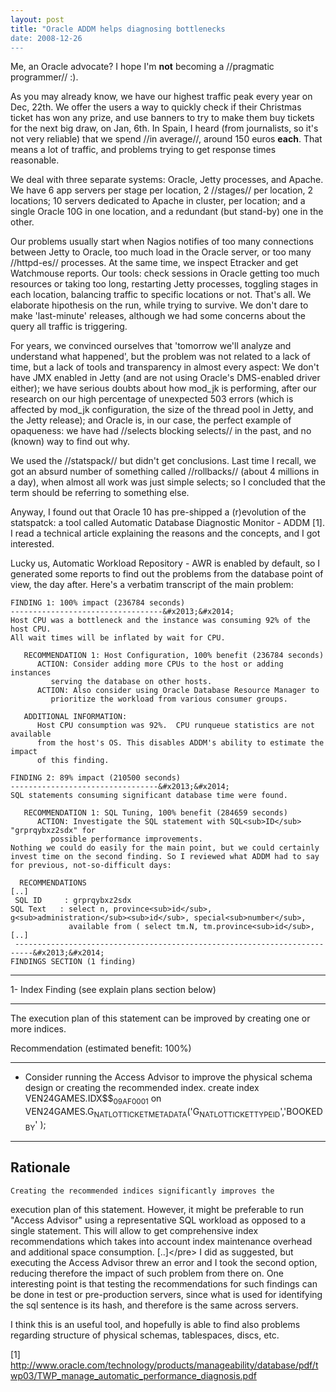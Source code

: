 ```yaml
---
layout: post
title: "Oracle ADDM helps diagnosing bottlenecks
date: 2008-12-26
---
```


Me, an Oracle advocate? I hope I'm **not** becoming a //pragmatic programmer// :).

As you may already know, we have our highest traffic peak every year on Dec, 22th. We offer the users a way to quickly check if their Christmas ticket has won any prize, and use banners to try to make them buy tickets for the next big draw, on Jan, 6th. In Spain, I heard (from journalists, so it's not very reliable) that we spend //in average//, around 150 euros **each**. That means a lot of traffic, and problems trying to get response times reasonable.

We deal with three separate systems: Oracle, Jetty processes, and Apache. We have 6 app servers per stage per location, 2 //stages// per location, 2 locations; 10 servers dedicated to Apache in cluster, per location; and a single Oracle 10G in one location, and a redundant (but stand-by) one in the other.

Our problems usually start when Nagios notifies of too many connections between Jetty to Oracle, too much load in the Oracle server, or too many //httpd-es// processes. At the same time, we inspect Etracker and get Watchmouse reports. Our tools: check sessions in Oracle getting too much resources or taking too long, restarting Jetty processes, toggling stages in each location, balancing traffic to specific locations or not. That's all. We elaborate hipothesis on the run, while trying to survive. We don't dare to make 'last-minute' releases, although we had some concerns about the query all traffic is triggering.

For years, we convinced ourselves that 'tomorrow we'll analyze and understand what happened', but the problem was not related to a lack of time, but a lack of tools and transparency in almost every aspect: We don't have JMX enabled in Jetty (and are not using Oracle's DMS-enabled driver either); we have serious doubts about how mod_jk is performing, after our research on our high percentage of unexpected 503 errors (which is affected by mod_jk configuration, the size of the thread pool in Jetty, and the Jetty release); and Oracle is, in our case, the perfect example of opaqueness: we have had //selects blocking selects// in the past, and no (known) way to find out why.

We used the //statspack// but didn't get conclusions. Last time I recall, we got an absurd number of something called //rollbacks// (about 4 millions in a day), when almost all work was just simple selects; so I concluded that the term should be referring to something else.

Anyway, I found out that Oracle 10 has pre-shipped a (r)evolution of the statspatck: a tool called Automatic Database Diagnostic Monitor - ADDM [1]. I read a technical article explaining the reasons and the concepts, and I got interested.

Lucky us, Automatic Workload Repository - AWR is enabled by default, so I generated some reports to find out the problems from the database point of view, the day after. Here's a verbatim transcript of the main problem:
```
FINDING 1: 100% impact (236784 seconds)
----------------------------------&#x2013;&#x2014;
Host CPU was a bottleneck and the instance was consuming 92% of the host CPU.
All wait times will be inflated by wait for CPU.

   RECOMMENDATION 1: Host Configuration, 100% benefit (236784 seconds)
      ACTION: Consider adding more CPUs to the host or adding instances
         serving the database on other hosts.
      ACTION: Also consider using Oracle Database Resource Manager to
         prioritize the workload from various consumer groups.

   ADDITIONAL INFORMATION:
      Host CPU consumption was 92%.  CPU runqueue statistics are not available
      from the host's OS. This disables ADDM's ability to estimate the impact
      of this finding.

FINDING 2: 89% impact (210500 seconds)
---------------------------------&#x2013;&#x2014;
SQL statements consuming significant database time were found.

   RECOMMENDATION 1: SQL Tuning, 100% benefit (284659 seconds)
      ACTION: Investigate the SQL statement with SQL<sub>ID</sub> "grprqybxz2sdx" for
         possible performance improvements.
Nothing we could do easily for the main point, but we could certainly invest time on the second finding. So I reviewed what ADDM had to say for previous, not-so-difficult days:

  RECOMMENDATIONS
[..]
 SQL ID     : grprqybxz2sdx
SQL Text   : select n, province<sub>id</sub>, g<sub>administration</sub><sub>id</sub>, special<sub>number</sub>,
             available from ( select tm.N, tm.province<sub>id</sub>,
[..]
 --------------------------------------------------------------------------&#x2013;&#x2014;
FINDINGS SECTION (1 finding)
```

---

1- Index Finding (see explain plans section below)

---

  The execution plan of this statement can be improved by creating one
or more indices.

Recommendation (estimated benefit: 100%)

---
- Consider running the Access Advisor to improve the physical schema
design or creating the recommended index.
    create index VEN24GAMES.IDX$$<sub>09AF0001</sub> on
    VEN24GAMES.G<sub>NAT</sub><sub>LOT</sub><sub>TICKET</sub><sub>METADATA</sub>('G<sub>NAT</sub><sub>LOT</sub><sub>TICKET</sub><sub>TYPE</sub><sub>ID</sub>','BOOKED<sub>BY</sub>'
    );

---
Rationale
---
    Creating the recommended indices significantly improves the
execution plan of this statement. However, it might be preferable to
run "Access Advisor" using a representative SQL workload as opposed to
a single statement. This will allow to get comprehensive index
recommendations which takes into account index maintenance overhead and
additional space consumption.
[..]&lt;/pre&gt;
I did as suggested, but executing the Access Advisor threw an error and I took the second option, reducing therefore the impact of such problem from there on. One interesting point is that testing the recommendations for such findings can be done in test or pre-production servers, since what is used for identifying the sql sentence is its hash, and therefore is the same across servers.
</p>

<p>
I think this is an useful tool, and hopefully is able to find also problems regarding structure of physical schemas, tablespaces, discs, etc.
</p>

<p>
[1]  <a href="http://www.oracle.com/technology/products/manageability/database/pdf/twp03/TWP_manage_automatic_performance_diagnosis.pdf">http://www.oracle.com/technology/products/manageability/database/pdf/twp03/TWP_manage_automatic_performance_diagnosis.pdf</a>
</p>
